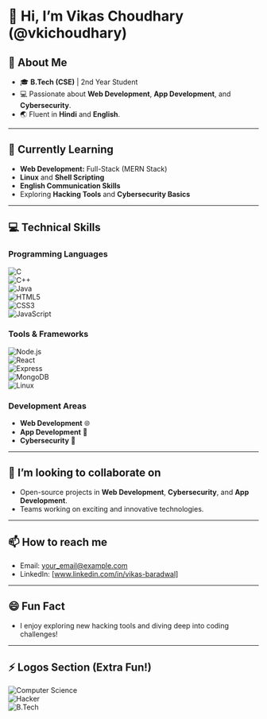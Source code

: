 # 👋 Hi, I’m Vikas Choudhary (@vkichoudhary)

## 👀 About Me  
- 🎓 **B.Tech (CSE)** | 2nd Year Student  
- 💻 Passionate about **Web Development**, **App Development**, and **Cybersecurity**.  
- 🌏 Fluent in **Hindi** and **English**.  

---

## 🌱 Currently Learning  
- **Web Development:** Full-Stack (MERN Stack)  
- **Linux** and **Shell Scripting**  
- **English Communication Skills**  
- Exploring **Hacking Tools** and **Cybersecurity Basics**  

---

## 💻 Technical Skills  

### Programming Languages  
![C](https://img.shields.io/badge/-C-%2300599C?style=flat-square&logo=c&logoColor=white)  
![C++](https://img.shields.io/badge/-C++-%2300599C?style=flat-square&logo=c%2B%2B&logoColor=white)  
![Java](https://img.shields.io/badge/-Java-%23ED8B00?style=flat-square&logo=openjdk&logoColor=white)  
![HTML5](https://img.shields.io/badge/-HTML5-%23E34F26?style=flat-square&logo=html5&logoColor=white)  
![CSS3](https://img.shields.io/badge/-CSS3-%231572B6?style=flat-square&logo=css3&logoColor=white)  
![JavaScript](https://img.shields.io/badge/-JavaScript-%23F7DF1E?style=flat-square&logo=javascript&logoColor=black)  

### Tools & Frameworks  
![Node.js](https://img.shields.io/badge/-Node.js-%23339933?style=flat-square&logo=node.js&logoColor=white)  
![React](https://img.shields.io/badge/-React-%2361DAFB?style=flat-square&logo=react&logoColor=black)  
![Express](https://img.shields.io/badge/-Express.js-%23000000?style=flat-square&logo=express&logoColor=white)  
![MongoDB](https://img.shields.io/badge/-MongoDB-%2347A248?style=flat-square&logo=mongodb&logoColor=white)  
![Linux](https://img.shields.io/badge/-Linux-%23FCC624?style=flat-square&logo=linux&logoColor=black)  

### Development Areas  
- **Web Development** 🌐  
- **App Development** 📱  
- **Cybersecurity** 🔐  

---

## 💞️ I’m looking to collaborate on  
- Open-source projects in **Web Development**, **Cybersecurity**, and **App Development**.  
- Teams working on exciting and innovative technologies.  

---

## 📫 How to reach me  
- Email: [your_email@example.com](mailto:your_email@example.com)  
- LinkedIn: [www.linkedin.com/in/vikas-baradwal]    

---

## 😄 Fun Fact  
- I enjoy exploring new hacking tools and diving deep into coding challenges!  

---

## ⚡ Logos Section (Extra Fun!)  
![Computer Science](https://img.shields.io/badge/-Computer%20Science-%234285F4?style=flat-square&logo=google&logoColor=white)  
![Hacker](https://img.shields.io/badge/-Hacker-%23000000?style=flat-square&logo=kalilinux&logoColor=white)  
![B.Tech](https://img.shields.io/badge/-B.Tech-%23007396?style=flat-square&logo=microsoftacademic&logoColor=white)  
